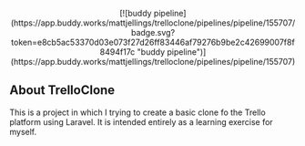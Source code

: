

<p align="center">
[![buddy pipeline](https://app.buddy.works/mattjellings/trelloclone/pipelines/pipeline/155707/badge.svg?token=e8cb5ac53370d03e073f27d26ff83446af79276b9be2c42699007f8f8494f17c "buddy pipeline")](https://app.buddy.works/mattjellings/trelloclone/pipelines/pipeline/155707)
</p>

## About TrelloClone

This is a project in which I trying to create a basic clone fo the Trello platform using Laravel.  It is intended entirely as a learning exercise for myself.
